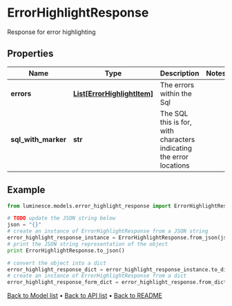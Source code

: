 # ErrorHighlightResponse

Response for error highlighting

## Properties
Name | Type | Description | Notes
------------ | ------------- | ------------- | -------------
**errors** | [**List[ErrorHighlightItem]**](ErrorHighlightItem.md) | The errors within the Sql | 
**sql_with_marker** | **str** | The SQL this is for, with characters indicating the error locations | 

## Example

```python
from luminesce.models.error_highlight_response import ErrorHighlightResponse

# TODO update the JSON string below
json = "{}"
# create an instance of ErrorHighlightResponse from a JSON string
error_highlight_response_instance = ErrorHighlightResponse.from_json(json)
# print the JSON string representation of the object
print ErrorHighlightResponse.to_json()

# convert the object into a dict
error_highlight_response_dict = error_highlight_response_instance.to_dict()
# create an instance of ErrorHighlightResponse from a dict
error_highlight_response_form_dict = error_highlight_response.from_dict(error_highlight_response_dict)
```
[Back to Model list](../README.md#documentation-for-models) &#8226; [Back to API list](../README.md#documentation-for-api-endpoints) &#8226; [Back to README](../README.md)


